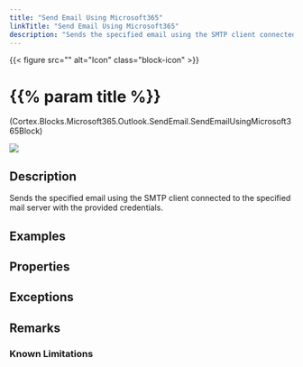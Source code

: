 ```yaml
---
title: "Send Email Using Microsoft365"
linkTitle: "Send Email Using Microsoft365"
description: "Sends the specified email using the SMTP client connected to the specified mail server with the provided credentials."
---
```


{{< figure src="" alt="Icon" class="block-icon" >}}

# {{% param title %}}

<p class="namespace">(Cortex.Blocks.Microsoft365.Outlook.SendEmail.SendEmailUsingMicrosoft365Block)</p>

<img src="/images/work-in-progress.jpg">

## Description

Sends the specified email using the SMTP client connected to the specified mail server with the provided credentials.

## Examples

## Properties

## Exceptions

## Remarks

### Known Limitations

